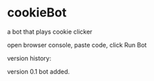 cookieBot
=========

a bot that plays cookie clicker

open browser console, paste code, click Run Bot

version history:

version 0.1
bot added.  



